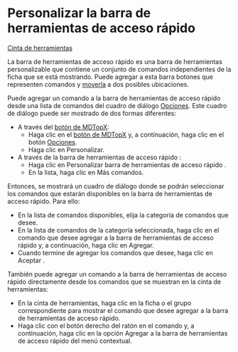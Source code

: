 # Personalizar la barra de herramientas de acceso rápido

[Cinta de herramientas](./)

La barra de herramientas de acceso rápido es una barra de herramientas personalizable que contiene un conjunto de comandos independientes de la ficha que se está mostrando. Puede agregar a esta barra botones que representen comandos y [moverla](untitled-290.md) a dos posibles ubicaciones.

Puede agregar un comando a la barra de herramientas de acceso rápido desde una lista de comandos del cuadro de diálogo [Opciones](../otras-herramientas/untitled-175.md). Este cuadro de diálogo puede ser mostrado de dos formas diferentes:

* A través del [botón de MDTopX](../introduccion/untitled-10.md):
  * Haga clic en el [botón de MDTopX](../introduccion/untitled-10.md) y, a continuación, haga clic en el botón [Opciones](../otras-herramientas/untitled-175.md).
  * Haga clic en Personalizar.
* A través de la barra de herramientas de acceso rápido :
  * Haga clic en Personalizar barra de herramientas de acceso rápido .
  * En la lista, haga clic en Más comandos.

Entonces, se mostrará un cuadro de diálogo donde se podrán seleccionar los comandos que estarán disponibles en la barra de herramientas de acceso rápido. Para ello:

* En la lista de comandos disponibles, elija la categoría de comandos que desee.
* En la lista de comandos de la categoría seleccionada, haga clic en el comando que desee agregar a la barra de herramientas de acceso rápido y, a continuación, haga clic en Agregar.
* Cuando termine de agregar los comandos que desee, haga clic en Aceptar .

También puede agregar un comando a la barra de herramientas de acceso rápido directamente desde los comandos que se muestran en la cinta de herramientas:

* En la cinta de herramientas, haga clic en la ficha o el grupo correspondiente para mostrar el comando que desee agregar a la barra de herramientas de acceso rápido.
* Haga clic con el botón derecho del ratón en el comando y, a continuación, haga clic en la opción Agregar a la barra de herramientas de acceso rápido del menú contextual.

